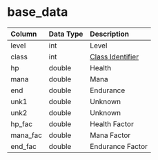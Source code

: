 # base\_data

| Column | Data Type | Description |
| :--- | :--- | :--- |
| level | int | Level |
| class | int | [Class Identifier](https://eqemu.gitbook.io/server/categories/reference-lists/class-list) |
| hp | double | Health |
| mana | double | Mana |
| end | double | Endurance |
| unk1 | double | Unknown |
| unk2 | double | Unknown |
| hp\_fac | double | Health Factor |
| mana\_fac | double | Mana Factor |
| end\_fac | double | Endurance Factor |


